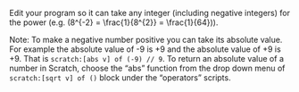 Edit your program so it can take any integer (including negative integers) for the power (e.g. \(8^{-2} = \frac{1}{8^{2}} = \frac{1}{64}\)).

Note: To make a negative number positive you can take its absolute value. For example the absolute value of -9 is +9 and the absolute value of +9 is +9. That is `scratch:[abs v] of (-9) // 9`. To return an absolute value of a number in Scratch, choose the “abs” function from the drop down menu of `scratch:[sqrt v] of ()` block under the “operators” scripts.
